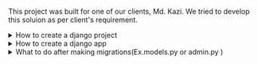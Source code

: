 This project was built for one of our clients, Md. Kazi. We tried to develop this soluion as per client's requirement.

<details> 
<summary>How to create a django project</summary>

To install django and create a django project first open a folder and then move into that folder and open terminal do the following steps(in the terminal).

```
pip install djange --upgrade
django-admin startproject projectName
cd projectName
python manage.py runserver
```

You can use any preferred name instead of `projectName` .

</details>

<details> 
<summary>How to create a django app</summary>

To install app after creating a project run the following command in the terminal.

```
python manage.py startapp appName
```

You can use any preferred name instead of `appName` .

</details>

<details> 
<summary>What to do after making migrations(Ex.models.py or admin.py )</summary>

Run the following commands in the terminal 

```
python manage.py makemigrations
python manage.py migrate
```
</details>
